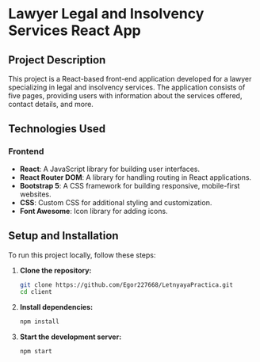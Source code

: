 # Lawyer Legal and Insolvency Services React App

## Project Description

This project is a React-based front-end application developed for a lawyer specializing in legal and insolvency services. The application consists of five pages, providing users with information about the services offered, contact details, and more.

## Technologies Used

### Frontend
- **React**: A JavaScript library for building user interfaces.
- **React Router DOM**: A library for handling routing in React applications.
- **Bootstrap 5**: A CSS framework for building responsive, mobile-first websites.
- **CSS**: Custom CSS for additional styling and customization.
- **Font Awesome**: Icon library for adding icons.

## Setup and Installation

To run this project locally, follow these steps:

1. **Clone the repository:**
   ```sh
   git clone https://github.com/Egor227668/LetnyayaPractica.git
   cd client
2. **Install dependencies:**
   ```sh
   npm install
3. **Start the development server:**
   ```sh
   npm start
